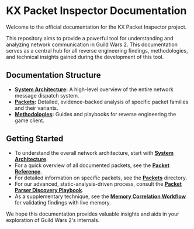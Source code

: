 # KX Packet Inspector Documentation

Welcome to the official documentation for the KX Packet Inspector project.

This repository aims to provide a powerful tool for understanding and analyzing network communication in Guild Wars 2. This documentation serves as a central hub for all reverse engineering findings, methodologies, and technical insights gained during the development of this tool.

## Documentation Structure

*   **[System Architecture](./system-architecture.md):** A high-level overview of the entire network message dispatch system.
*   **[Packets](./packets):** Detailed, evidence-backed analysis of specific packet families and their variants.
*   **[Methodologies](./methodologies):** Guides and playbooks for reverse engineering the game client.

## Getting Started

*   To understand the overall network architecture, start with **[System Architecture](./system-architecture.md)**.
*   For a quick overview of all documented packets, see the **[Packet Reference](./packets/README.md)**.
*   For detailed information on specific packets, see the **[Packets](./packets)** directory.
*   For our advanced, static-analysis-driven process, consult the **[Packet Parser Discovery Playbook](./methodologies/packet-parser-discovery-playbook.md)**.
*   As a supplementary technique, see the **[Memory Correlation Workflow](./methodologies/memory-correlation-workflow.md)** for validating findings with live memory.

We hope this documentation provides valuable insights and aids in your exploration of Guild Wars 2's internals.